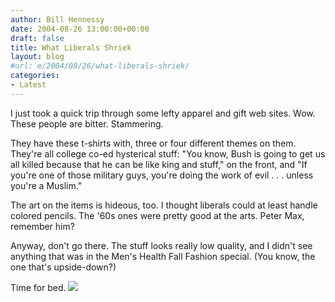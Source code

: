 ```yaml
---
author: Bill Hennessy
date: 2004-08-26 13:00:00+00:00
draft: false
title: What Liberals Shriek
layout: blog
#url: e/2004/08/26/what-liberals-shriek/
categories:
- Latest
---
```


I just took a quick trip through some lefty apparel and gift web sites.  Wow.  These people are bitter.  Stammering.    
  
They have these t-shirts with, three or four different themes on them.  They're all college co-ed hysterical stuff:  "You know, Bush is going to get us all killed because that he can be like king and stuff," on the front, and "If you're one of those military guys, you're doing the work of evil . . . unless you're a Muslim."  
  
The art on the items is hideous, too.  I thought liberals could at least handle colored pencils.  The '60s ones were pretty good at the arts.  Peter Max, remember him?   
  
Anyway, don't go there.  The stuff looks really low quality, and I didn't see anything that was in the Men's Health Fall Fashion special.  (You know, the one that's upside-down?)  
  
Time for bed.  ![](https://blog.billhennessy.com/aggbug.aspx?PostID=626)

